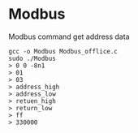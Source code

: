 # Modbus

Modbus command get address data
```
gcc -o Modbus Modbus_offlice.c
sudo ./Modbus
> 0 0 -8n1
> 01
> 03
> address_high
> address_low
> retuen_high
> return_low
> ff
> 330000
```
